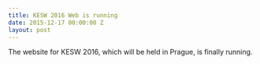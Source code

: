 ```yaml
---
title: KESW 2016 Web is running
date: 2015-12-17 00:00:00 Z
layout: post
---
```


<p class="text-justify">The website for KESW 2016, which will be held in Prague, is finally running.</p>
